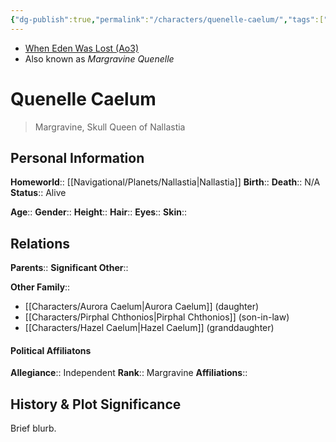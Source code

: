 ```yaml
---
{"dg-publish":true,"permalink":"/characters/quenelle-caelum/","tags":["unfinished"]}
---
```


- [When Eden Was Lost (Ao3)](https://archiveofourown.org/works/19334440/chapters/45992584)
- Also known as *Margravine Quenelle*
# Quenelle Caelum
>Margravine, Skull Queen of Nallastia 

## Personal Information

**Homeworld**::  [[Navigational/Planets/Nallastia\|Nallastia]]
**Birth**:: 
**Death**::  N/A
**Status**::  Alive

**Age**:: 
**Gender**::
**Height**::
**Hair**::
**Eyes**::
**Skin**:: 

## Relations

**Parents**:: 
**Significant Other**::

**Other Family**::
- [[Characters/Aurora Caelum\|Aurora Caelum]] (daughter)
- [[Characters/Pirphal Chthonios\|Pirphal Chthonios]] (son-in-law)
- [[Characters/Hazel Caelum\|Hazel Caelum]] (granddaughter)

#### Political Affiliatons

**Allegiance**::  Independent
**Rank**::  Margravine 
**Affiliations**::  

## History & Plot Significance
Brief blurb.